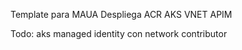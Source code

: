 Template para MAUA 
Despliega
ACR
AKS
VNET
APIM

Todo: 
aks managed identity con network contributor
